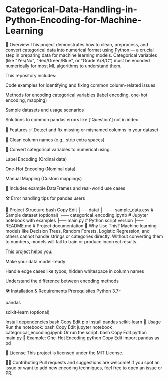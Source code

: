 # Categorical-Data-Handling-in-Python-Encoding-for-Machine-Learning

📘 Overview
This project demonstrates how to clean, preprocess, and convert categorical data into numerical format using Python — a crucial step in preparing data for machine learning models. Categorical variables (like "Yes/No", "Red/Green/Blue", or "Grade A/B/C") must be encoded numerically for most ML algorithms to understand them.

This repository includes:

Code examples for identifying and fixing common column-related issues

Methods for encoding categorical variables (label encoding, one-hot encoding, mapping)

Sample datasets and usage scenarios

Solutions to common pandas errors like ['Question'] not in index

🚀 Features
✅ Detect and fix missing or misnamed columns in your dataset

🧹 Clean column names (e.g., strip extra spaces)

🔄 Convert categorical variables to numerical using:

Label Encoding (Ordinal data)

One-Hot Encoding (Nominal data)

Manual Mapping (Custom mappings)

🧪 Includes example DataFrames and real-world use cases

🛠 Error handling tips for pandas users

📁 Project Structure
bash
Copy
Edit
├── data/
│   └── sample_data.csv         # Sample dataset (optional)
├── categorical_encoding.ipynb  # Jupyter notebook with examples
├── main.py                     # Python script version
├── README.md                   # Project documentation
🧠 Why Use This?
Machine learning models like Decision Trees, Random Forests, Logistic Regression, and others cannot handle strings or categories directly. Without converting them to numbers, models will fail to train or produce incorrect results.

This project helps you:

Make your data model-ready

Handle edge cases like typos, hidden whitespace in column names

Understand the difference between encoding methods

🛠 Installation & Requirements
Prerequisites
Python 3.7+

pandas

scikit-learn (optional)

Install dependencies
bash
Copy
Edit
pip install pandas scikit-learn
📌 Usage
Run the notebook:
bash
Copy
Edit
jupyter notebook categorical_encoding.ipynb
Or run the script:
bash
Copy
Edit
python main.py
🧪 Example: One-Hot Encoding
python
Copy
Edit
import pandas as pd

📃 License
This project is licensed under the MIT License.

🙋‍♀️ Contributing
Pull requests and suggestions are welcome! If you spot an issue or want to add new encoding techniques, feel free to open an issue or PR.










